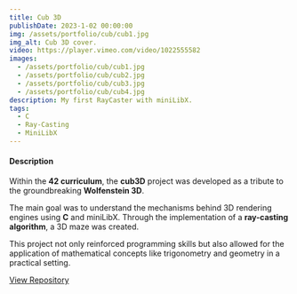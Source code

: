 ```yaml
---
title: Cub 3D
publishDate: 2023-1-02 00:00:00
img: /assets/portfolio/cub/cub1.jpg
img_alt: Cub 3D cover.
video: https://player.vimeo.com/video/1022555582
images:
  - /assets/portfolio/cub/cub1.jpg
  - /assets/portfolio/cub/cub2.jpg
  - /assets/portfolio/cub/cub3.jpg
  - /assets/portfolio/cub/cub4.jpg
description: My first RayCaster with miniLibX.
tags:
  - C
  - Ray-Casting
  - MiniLibX
---
```

#### Description
Within the **42 curriculum**, the **cub3D** project was developed as a tribute to the groundbreaking **Wolfenstein 3D**. 

The main goal was to understand the mechanisms behind 3D rendering engines using **C** and miniLibX. Through the implementation of a **ray-casting algorithm**, a 3D maze was created. 

This project not only reinforced programming skills but also allowed for the application of mathematical concepts like trigonometry and geometry in a practical setting.

<!-- [View Repository](https://en.wikipedia.org/wiki/The_Milagro_Beanfield_War_%28novel%29) -->

<a href="https://github.com/arsalas/cub3D" target="_blank">View Repository</a>

<!-- > Tell me and I forget. Teach me and I remember. Involve me and I learn.
### Level-three heading
- We noted this
- And also this other point  -->
